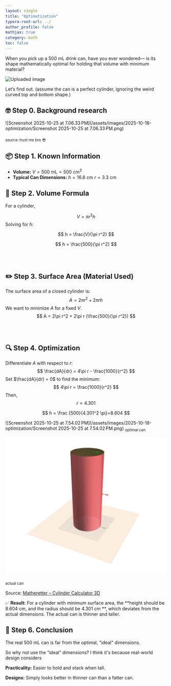 ```yaml
---
layout: single
title: "Optimatization"
typora-root-url: ../
author_profile: false
mathjax: true
category: math
toc: false
---
```


When you pick up a 500 mL drink can, have you ever wondered—
 is its shape mathematically optimal for holding that volume with minimum material?

![Uploaded image](https://chatgpt.com/backend-api/estuary/content?id=file_000000003b606208a77a392bdffe82fc&ts=489274&p=fs&cid=1&sig=23f3d257aa39df0b532e10d38e0110d94b813312754eeae732c419c89d3c5e93&v=0)



Let’s find out.
 (assume the can is a perfect cylinder, ignoring the weird curved top and bottom shape.)

## 🤓 Step 0. Background research

![Screenshot 2025-10-25 at 7.06.33 PM](/assets/images/2025-10-18-optimization/Screenshot 2025-10-25 at 7.06.33 PM.png)

<sub> source: trust me bro 😎

## 📦 Step 1. Known Information

- **Volume:** $V = 500\ \text{mL} = 500\ \text{cm}^3$
- **Typical Can Dimensions:**
   $h = 16.8\ \text{cm}$
   $r = 3.3\ \text{cm}$

## 📐 Step 2. Volume Formula

For a cylinder,


$$
V = \pi r^2 h
$$
Solving for $h$:


$$
h = \frac{V}{\pi r^2}
$$



$$
h = \frac{500}{\pi r^2}
$$


​				
​					

## ✏️ Step 3. Surface Area (Material Used)

The surface area of a closed cylinder is:
$$
A = 2\pi r^2 + 2\pi r h
$$
We want to minimize $A$ for a fixed $V$.
$$
A = 2\pi r^2 + 2\pi r (\frac{500}{\pi r^2})
$$


​				
​					

## 🔍 Step 4. Optimization

Differentiate $A$ with respect to $r$:
$$
\frac{dA}{dr} = 4\pi r - \frac{1000}{r^2}
$$
Set $\frac{dA}{dr} = 0$ to find the minimum:
$$
4\pi r = \frac{1000}{r^2}
$$
Then, 
$$
r=4.301
$$



$$
h = \frac {500}{4.301^2 \pi}=8.604
$$


![Screenshot 2025-10-25 at 7.54.02 PM](/assets/images/2025-10-18-optimization/Screenshot 2025-10-25 at 7.54.02 PM.png) <sub> optimal can

![image-20251025200052939](/assets/images/2025-10-18-optimization/image-20251025200052939.png)

<sub> actual can

Source: [Matheretter – Cylinder Calculator 3D](https://www.matheretter.de/calc/cylinder)



✅ **Result:** For a cylinder with minimum surface area,
 the **height should be 8.604 cm, and the radius should be 4.301 cm **, which deviates from the actual dimensions. The actual can is thinner and taller. 

## 🧠 Step 6. Conclusion

The real 500 mL can is far from the optimal, "ideal" dimensions.

So why not use the “ideal” dimensions? I think it's because real-world design considers

**Practicality:** Easier to hold and stack when tall.

**Designs:** Simply looks better in thinner can than a fatter can.



